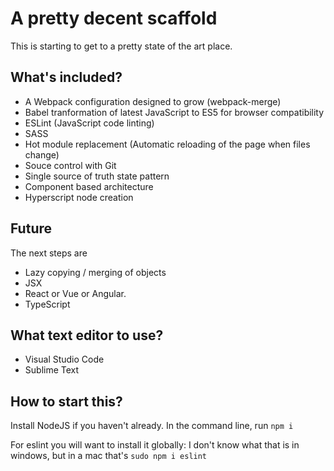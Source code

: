 # A pretty decent scaffold

This is starting to get to a pretty state of the art place.

## What's included?

- A Webpack configuration designed to grow (webpack-merge)
- Babel tranformation of latest JavaScript to ES5 for browser compatibility
- ESLint (JavaScript code linting)
- SASS
- Hot module replacement (Automatic reloading of the page when files change)
- Souce control with Git
- Single source of truth state pattern
- Component based architecture
- Hyperscript node creation

## Future

The next steps are 

- Lazy copying / merging of objects
- JSX
- React or Vue or Angular.
- TypeScript

## What text editor to use?

- Visual Studio Code
- Sublime Text

## How to start this?

Install NodeJS if you haven't already. In the command line, run `npm i`

For eslint you will want to install it globally: I don't know what that is in windows, but in a mac that's `sudo npm i eslint`